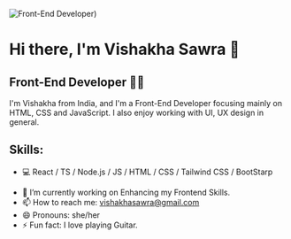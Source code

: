 ![Front-End Developer](https://media.licdn.com/dms/image/D4D16AQGfA-flZfASBA/profile-displaybackgroundimage-shrink_350_1400/0/1694147643061?e=1706140800&v=beta&t=Tpd1mtjdTrHW99gHIvqhjeoH7uqjdWQTh1I1uPA5RCw))

# Hi there, I'm Vishakha Sawra 👋
## Front-End Developer 👩‍💻
I'm Vishakha from India, and I'm a Front-End Developer focusing mainly on HTML, CSS and JavaScript. I also enjoy working with UI, UX design in general.

## Skills: 
* 💻 React / TS / Node.js / JS / HTML / CSS / Tailwind CSS / BootStarp

- 🌱 I’m currently working on Enhancing my Frontend Skills. 
- 📫 How to reach me: vishakhasawra@gmail.com 
- 😄 Pronouns: she/her 
- ⚡ Fun fact: I love playing Guitar. 


